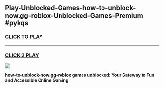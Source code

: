 
## Play-Unblocked-Games-how-to-unblock-now.gg-roblox-Unblocked-Games-Premium #pykqs
<h3>
<a href="https://premium.freeplayer.one?title=how-to-unblock-now.gg-roblox&ref=12M">CLICK TO PLAY</a></h3>
<hr>

<h3>
<a href="https://premium.freeplayer.one?title=how-to-unblock-now.gg-roblox&ref=12M">CLICK 2 PLAY</a>
  
</h3>

<a href="https://premium.freeplayer.one?title=how-to-unblock-now.gg-roblox&ref=12M"><img src="https://clearcache.store/games.png"></a>


**how-to-unblock-now.gg-roblox games unblocked: Your Gateway to Fun and Accessible Online Gaming**
